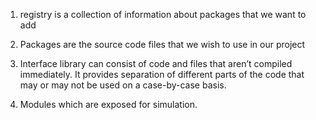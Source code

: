 1. registry is a collection of information about packages that we want to add 

2. Packages are the source code files that we wish to use in our project

3. Interface library can consist of code and files that aren’t compiled immediately. It provides separation of different parts of the code that may or may not be used on a case-by-case basis.

4. Modules which are exposed for simulation.
